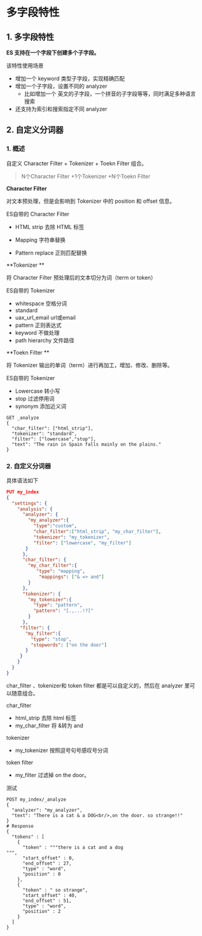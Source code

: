 # 多字段特性

## 1. 多字段特性

**ES 支持在一个字段下创建多个子字段。**

该特性使用场景

* 增加一个 keyword 类型子字段，实现精确匹配
* 增加一个子字段，设置不同的 analyzer
  * 比如增加一个 英文的子字段，一个拼音的子字段等等，同时满足多种语言搜索
* 还支持为索引和搜索指定不同 analyzer









## 2. 自定义分词器

### 1. 概述

自定义 Character Filter + Tokenizer + Toekn Filter 组合。

> N个Character Filter +1个Tokenizer +N个Toekn Filter 

**Character Filter**

对文本预处理，但是会影响到 Tokenizer 中的 position 和 offset 信息。

ES自带的 Character Filter

* HTML strip 去除 HTML 标签

* Mapping 字符串替换

* Pattern replace 正则匹配替换

**Tokenizer **

将 Character Filter 预处理后的文本切分为词（term or token）

ES自带的 Tokenizer 

* whitespace  空格分词
* standard
* uax_url_email url或email
* pattern 正则表达式
* keyword 不做处理
* path hierarchy 文件路径

**Toekn Filter **

将 Tokenizer  输出的单词（term）进行再加工，增加、修改、删除等。

ES自带的 Tokenizer 

* Lowercase 转小写
* stop 过滤停用词
* synonym 添加近义词



```http
GET _analyze
{
  "char_filter": ["html_strip"],
  "tokenizer": "standard", 
  "filter": ["lowercase","stop"],
  "text": "The rain in Spain falls mainly on the plains."
}
```



### 2. 自定义分词器

具体语法如下

```json
PUT my_index
{
  "settings": {
    "analysis": {
      "analyzer": {
        "my_analyzer":{
          "type":"custom",
          "char_filter":["html_strip", "my_char_filter"],
          "tokenizer": "my_tokenizer",
          "filter": ["lowercase", "my_filter"]  
       }
      }, 
      "char_filter": {
        "my_char_filter":{
           "type": "mapping",
            "mappings": ["& => and"]
        }
      },
      "tokenizer": {
        "my_tokenizer":{
          "type": "pattern",
          "pattern": "[.,...!?]"
        }
      }, 
     "filter": {
       "my_filter":{
         "type": "stop",
         "stopwords": ["on the door"]
       }
     }
    }
  }
}
```

char_filter 、tokenizer和 token filter 都是可以自定义的，然后在 analyzer 里可以随意组合。

char_filter

* html_strip 去除 html 标签
* my_char_filter 将 &转为 and

tokenizer

* my_tokenizer 按照逗号句号感叹号分词

token filter

* my_filter 过滤掉 on the door。

测试

```http
POST my_index/_analyze
{
  "analyzer": "my_analyzer",
  "text": "There is a cat & a DOG<br/>,on the door. so strange!!"
}
# Response
{
  "tokens" : [
    {
      "token" : """there is a cat and a dog
""",
      "start_offset" : 0,
      "end_offset" : 27,
      "type" : "word",
      "position" : 0
    },
    {
      "token" : " so strange",
      "start_offset" : 40,
      "end_offset" : 51,
      "type" : "word",
      "position" : 2
    }
  ]
}

```

